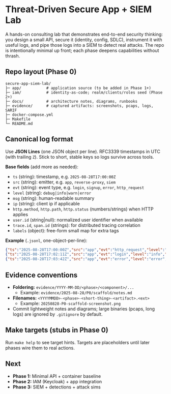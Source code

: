 # Threat-Driven Secure App + SIEM Lab

A hands-on consulting lab that demonstrates end-to-end security thinking: you design a small API, secure it (identity, config, SDLC), instrument it with useful logs, and pipe those logs into a SIEM to detect real attacks. The repo is intentionally minimal up front; each phase deepens capabilities without thrash.

## Repo layout (Phase 0)
```
secure-app-siem-lab/
├─ app/           # application source (to be added in Phase 1+)
├─ iam/           # identity-as-code; realm/clients/roles seed (Phase 2+)
├─ docs/          # architecture notes, diagrams, runbooks
├─ evidence/      # captured artifacts: screenshots, pcaps, logs, SARIF
├─ docker-compose.yml
├─ Makefile
└─ README.md
```

## Canonical log format
Use **JSON Lines** (one JSON object per line). RFC3339 timestamps in UTC (with trailing `Z`). Stick to short, stable keys so logs survive across tools.

**Base fields** (add more as needed):
- `ts` (string): timestamp, e.g. `2025-08-28T17:00:00Z`
- `src` (string): emitter, e.g. `app`, `reverse-proxy`, `siem`
- `evt` (string): event type, e.g. `login`, `signup`, `error`, `http_request`
- `level` (string): `debug|info|warn|error`
- `msg` (string): human-readable summary
- `ip` (string): client ip if applicable
- `http.method`, `http.path`, `http.status` (numbers/strings) when HTTP applies
- `user.id` (string|null): normalized user identifier when available
- `trace.id`, `span.id` (strings): for distributed tracing correlation
- `labels` (object): free-form small map for extra tags

**Example** (`.jsonl`, one-object-per-line):
```json
{"ts":"2025-08-28T17:00:00Z","src":"app","evt":"http_request","level":"info","http.method":"GET","http.path":"/healthz","http.status":200,"trace.id":"b6e7...","msg":"ok"}
{"ts":"2025-08-28T17:02:11Z","src":"app","evt":"login","level":"info","user.id":"u-123","ip":"203.0.113.10","msg":"login succeeded"}
{"ts":"2025-08-28T17:03:42Z","src":"app","evt":"error","level":"error","msg":"db timeout","labels":{"retry":1}}
```

## Evidence conventions
- **Foldering:** `evidence/YYYY-MM-DD/<phase>/<component>/...`
  - Example: `evidence/2025-08-28/P0/scaffold/notes.md`
- **Filenames:** `<YYYYMMDD>-<phase>-<short-thing>-<artifact>.<ext>`  
  - Example: `20250828-P0-scaffold-screenshot.png`
- Commit lightweight notes and diagrams; large binaries (pcaps, long logs) are ignored by `.gitignore` by default.

## Make targets (stubs in Phase 0)
Run `make help` to see target hints. Targets are placeholders until later phases wire them to real actions.

## Next
- **Phase 1:** Minimal API + container baseline
- **Phase 2:** IAM (Keycloak) + app integration
- **Phase 3:** SIEM + detections + attack sims
